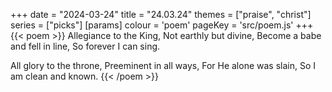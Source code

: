 +++
date = "2024-03-24"
title = "24.03.24"
themes = ["praise", "christ"]
series = ["picks"]
[params]
  colour = 'poem'
  pageKey = 'src/poem.js'
+++
{{< poem >}}
Allegiance to the King,
Not earthly but divine,
Become a babe and fell in line,
So forever I can sing.

All glory to the throne,
Preeminent in all ways,
For He alone was slain,
So I am clean and known.
{{< /poem >}}